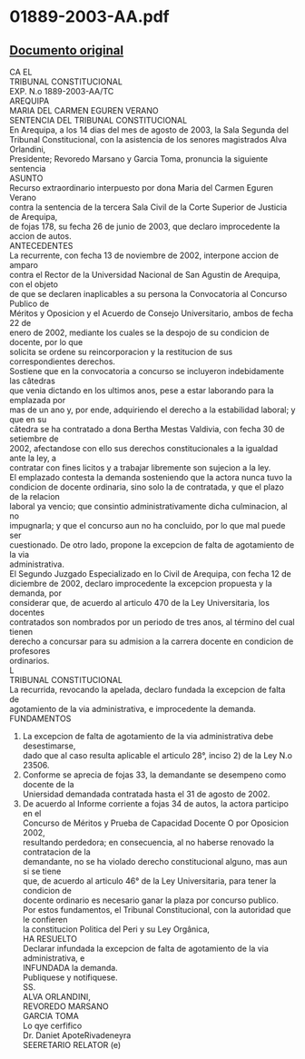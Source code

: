 
01889-2003-AA.pdf
=================
  
[Documento original](https://tc.gob.pe/jurisprudencia/2004/01889-2003-AA.pdf)  
---  
CA EL  
TRIBUNAL CONSTITUCIONAL  
EXP. N.o 1889-2003-AA/TC  
AREQUIPA  
MARIA DEL CARMEN EGUREN VERANO  
SENTENCIA DEL TRIBUNAL CONSTITUCIONAL  
En Arequipa, a los 14 dias del mes de agosto de 2003, la Sala Segunda del  
Tribunal Constitucional, con la asistencia de los senores magistrados Alva Orlandini,  
Presidente; Revoredo Marsano y Garcia Toma, pronuncia la siguiente sentencia  
ASUNTO  
Recurso extraordinario interpuesto por dona Maria del Carmen Eguren Verano  
contra la sentencia de la tercera Sala Civil de la Corte Superior de Justicia de Arequipa,  
de fojas 178, su fecha 26 de junio de 2003, que declaro improcedente la accion de autos.  
ANTECEDENTES  
La recurrente, con fecha 13 de noviembre de 2002, interpone accion de amparo  
contra el Rector de la Universidad Nacional de San Agustin de Arequipa, con el objeto  
de que se declaren inaplicables a su persona la Convocatoria al Concurso Publico de  
Méritos y Oposicion y el Acuerdo de Consejo Universitario, ambos de fecha 22 de  
enero de 2002, mediante los cuales se la despojo de su condicion de docente, por lo que  
solicita se ordene su reincorporacion y la restitucion de sus correspondientes derechos.  
Sostiene que en la convocatoria a concurso se incluyeron indebidamente las câtedras  
que venia dictando en los ultimos anos, pese a estar laborando para la emplazada por  
mas de un ano y, por ende, adquiriendo el derecho a la estabilidad laboral; y que en su  
câtedra se ha contratado a dona Bertha Mestas Valdivia, con fecha 30 de setiembre de  
2002, afectandose con ello sus derechos constitucionales a la igualdad ante la ley, a  
contratar con fines licitos y a trabajar libremente son sujecion a la ley.  
El emplazado contesta la demanda sosteniendo que la actora nunca tuvo la  
condicion de docente ordinaria, sino solo la de contratada, y que el plazo de la relacion  
laboral ya vencio; que consintio administrativamente dicha culminacion, al no  
impugnarla; y que el concurso aun no ha concluido, por lo que mal puede ser  
cuestionado. De otro lado, propone la excepcion de falta de agotamiento de la via  
administrativa.  
El Segundo Juzgado Especializado en lo Civil de Arequipa, con fecha 12 de  
diciembre de 2002, declaro improcedente la excepcion propuesta y la demanda, por  
considerar que, de acuerdo al articulo 470 de la Ley Universitaria, los docentes  
contratados son nombrados por un periodo de tres anos, al término del cual tienen  
derecho a concursar para su admision a la carrera docente en condicion de profesores  
ordinarios.  
L  
TRIBUNAL CONSTITUCIONAL  
La recurrida, revocando la apelada, declaro fundada la excepcion de falta de  
agotamiento de la via administrativa, e improcedente la demanda.  
FUNDAMENTOS  
1. La excepcion de falta de agotamiento de la via administrativa debe desestimarse,  
dado que al caso resulta aplicable el articulo 28°, inciso 2) de la Ley N.o 23506.  
2. Conforme se aprecia de fojas 33, la demandante se desempeno como docente de la  
Uniersidad demandada contratada hasta el 31 de agosto de 2002.  
3. De acuerdo al Informe corriente a fojas 34 de autos, la actora participo en el  
Concurso de Méritos y Prueba de Capacidad Docente O por Oposicion 2002,  
resultando perdedora; en consecuencia, al no haberse renovado la contratacion de la  
demandante, no se ha violado derecho constitucional alguno, mas aun si se tiene  
que, de acuerdo al articulo 46° de la Ley Universitaria, para tener la condicion de  
docente ordinario es necesario ganar la plaza por concurso publico.  
Por estos fundamentos, el Tribunal Constitucional, con la autoridad que le confieren  
la constitucion Politica del Peri y su Ley Orgânica,  
HA RESUELTO  
Declarar infundada la excepcion de falta de agotamiento de la via administrativa, e  
INFUNDADA la demanda.  
Publiquese y notifiquese.  
SS.  
ALVA ORLANDINI,  
REVOREDO MARSANO  
GARCIA TOMA  
Lo qye cerfifico  
Dr. Daniet ApoteRivadeneyra  
SEERETARIO RELATOR (e)